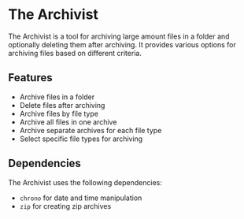 # The Archivist

The Archivist is a tool for archiving large amount files in a folder and optionally deleting them after archiving. It provides various options for archiving files based on different criteria.

## Features

- Archive files in a folder
- Delete files after archiving
- Archive files by file type
- Archive all files in one archive
- Archive separate archives for each file type
- Select specific file types for archiving

## Dependencies

The Archivist uses the following dependencies:

- `chrono` for date and time manipulation
- `zip` for creating zip archives

